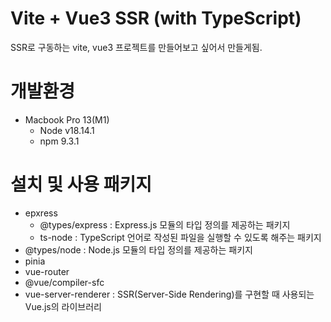 # Vite + Vue3 SSR (with TypeScript)

SSR로 구동하는 vite, vue3 프로젝트를 만들어보고 싶어서 만들게됨.

# 개발환경

- Macbook Pro 13(M1)
  - Node v18.14.1
  - npm 9.3.1

# 설치 및 사용 패키지

- epxress
  - @types/express : Express.js 모듈의 타입 정의를 제공하는 패키지
  - ts-node : TypeScript 언어로 작성된 파일을 실행할 수 있도록 해주는 패키지
- @types/node : Node.js 모듈의 타입 정의를 제공하는 패키지
- pinia
- vue-router
- @vue/compiler-sfc
- vue-server-renderer : SSR(Server-Side Rendering)를 구현할 때 사용되는 Vue.js의 라이브러리
